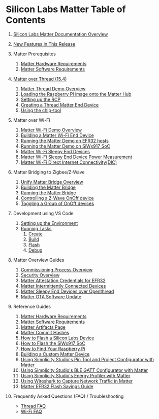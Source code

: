 # Silicon Labs Matter Table of Contents

1. [Silicon Labs Matter Documentation Overview](OVERVIEW.md)
2. [New Features in This Release](NEW_FEATURES.md)

3. Matter Prerequisites

    1. [Matter Hardware Requirements](general/HARDWARE_REQUIREMENTS.md)
    2. [Matter Software Requirements](general/SOFTWARE_REQUIREMENTS.md)

4. [Matter over Thread \(15.4\)](thread/THREAD.md)

    1. [Matter Thread Demo Overview](thread/DEMO_OVERVIEW.md)
    2. [Loading the Raspberry Pi image onto the Matter Hub](thread/RASPI_IMG.md)
    3. [Setting up the RCP](thread/RCP.md)
    4. [Creating a Thread Matter End Device](thread/BUILD_FLASH_MAD.md)
    5. [Using the chip-tool](thread/CHIP_TOOL.md)

5. Matter over Wi-Fi

    1. [Matter Wi-Fi Demo Overview](wifi/DEMO_OVERVIEW.md)
    2. [Building a Matter Wi-Fi End Device](wifi/SW_SETUP.md)
    3. [Running the Matter Demo on EFR32 hosts](wifi/RUN_DEMO.md)
    4. [Running the Matter Demo on SiWx917 SoC](wifi/RUN_DEMO_SiWx917_SoC.md)
    5. [Matter Wi-Fi Sleepy End Devices](wifi/WIFI_SLEEPY_END_DEVICE.md)
    6. [Matter Wi-Fi Sleepy End Device Power Measurement](wifi/WIFI_Sleepy_Device_Power_Measurement.md)
    7. [Matter Wi-Fi Direct Internet Connectivity(DIC)](wifi/DIC_Wi-Fi.md)

6. Matter Bridging to Zigbee/Z-Wave

    1. [Unify Matter Bridge Overview](../../silabs_examples/unify-matter-bridge/readme_overview.md)
    2. [Building the Matter Bridge](../../silabs_examples/unify-matter-bridge/readme_building.md)
    3. [Running the Matter Bridge](../../silabs_examples/unify-matter-bridge/readme_user.md#Running-the-Matter-Bridge)
    4. [Controlling a Z-Wave OnOff device](../../silabs_examples/unify-matter-bridge/readme_user.md#Testing-the-bridge-using-the-chip-tool)
    5. [Toggling a Group of OnOff devices](../../silabs_examples/unify-matter-bridge/readme_user.md#toggle-a-group-of-onoff-devices)

7. Development using VS Code

    1. [Setting up the Environment](dev/vscode/SETUP.md)
    2. [Running Tasks](dev/vscode/TASKS.md)
        1. [Create](dev/vscode/CREATE.md)
        2. [Build](dev/vscode/BUILD.md)
        3. [Flash](dev/vscode/FLASH.md)
        4. [Debug](dev/vscode/DEBUG.md)

8. Matter Overview Guides
   1. [Commissioning Process Overview](general/COMMISSIONING.md)
   2. [Security Overview](general/SECURITY.md)
   3. [Matter Attestation Credentials for EFR32](../../silabs_examples/credentials/README.md)
   4. [Matter Intermittently Connected Devices](general/MATTER_ICD.md)
   5. [Matter Sleepy End Devices over Openthread](general/OT_SLEEPY_END_DEVICE.md)
   6. [Matter OTA Software Update](general/OTA_SOFTWARE_UPDATE.md)

9. Reference Guides

    1. [Matter Hardware Requirements](general/HARDWARE_REQUIREMENTS.md)
    2. [Matter Software Requirements](general/SOFTWARE_REQUIREMENTS.md)
    3. [Matter Artifacts Page](general/ARTIFACTS.md)
    4. [Matter Commit Hashes](general/COMMIT_HASHES.md)
    5. [How to Flash a Silicon Labs Device](general/FLASH_SILABS_DEVICE.md)
    6. [How to Flash the SiWx917 SoC](general/FLASH_SILABS_SiWx917_SOC_DEVICE.md)
    7. [How to Find Your Raspberry Pi](general/FIND_RASPI.md)
    8. [Building a Custom Matter Device](general/CUSTOM_MATTER_DEVICE.md)
    9.  [Using Simplicity Studio's Pin Tool and Project Configurator with Matter](./general/PINTOOL.md)
    10. [Using Simplicity Studio's BLE GATT Configurator with Matter](./general/GATT.md)
    11. [Using Simplicity Studio's Energy Profiler with Matter](./general/EP.md)
    12. [Using Wireshark to Capture Network Traffic in Matter](./general/WIRESHARK.md)
    13. [Matter EFR32 Flash Savings Guide](general/CODE_SIZE_SAVINGS.md)

10. Frequently Asked Questions (FAQ) / Troubleshooting

    - [Thread FAQ](thread/FAQ.md)
    - [Wi-Fi FAQ](wifi/FAQ.md)
